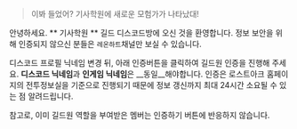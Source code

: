 > 이봐 들었어? 기사학원에 새로운 모험가가 나타났대!

안녕하세요. ** 기사학원 ** 길드 디스코드방에 오신 것을 환영합니다.
정보 보안을 위해 인증되지 않으신 분들은 `레온하트`채널만 보실 수 있습니다.

디스코드 프로필 닉네임 변경 뒤, 아래 인증버튼을 클릭하여 길드원 인증을 진행해 주세요.
**디스코드 닉네임**과 **인게임 닉네임**은 __동일__해야합니다.
인증은 로스트아크 홈페이지의 전투정보실을 기준으로 진행되기 때문에 정보 갱신까지 최대 24시간 소요될 수 있는 점 알려드립니다.

참고로, 이미 길드원 역할을 부여받은 멤버는 인증하기 버튼에 반응하지 않습니다.
